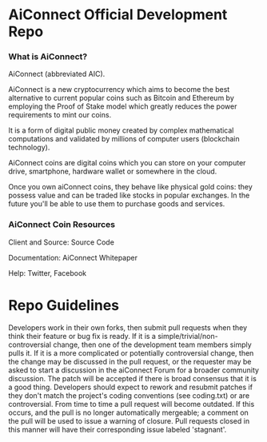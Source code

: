 <H1>AiConnect Official Development Repo</H1>

<H3>What is AiConnect?</H3>

AiConnect (abbreviated AIC).

AiConnect is a new cryptocurrency which aims to become the best alternative to current popular coins such as Bitcoin and Ethereum by employing the Proof of Stake model which greatly reduces the power requirements to mint our coins.

It is a form of digital public money created by complex mathematical computations and validated by millions of computer users (blockchain technology).

AiConnect coins are digital coins which you can store on your computer drive, smartphone, hardware wallet or somewhere in the cloud.

Once you own aiConnect coins, they behave like physical gold coins: they possess value and can be traded like stocks in popular exchanges. In the future you'll be able to use them to purchase goods and services.


<H3>AiConnect Coin Resources</H3>

Client and Source: Source Code

Documentation: AiConnect Whitepaper

Help: Twitter, Facebook

<H1>Repo Guidelines</H1>

Developers work in their own forks, then submit pull requests when they think their feature or bug fix is ready.
If it is a simple/trivial/non-controversial change, then one of the development team members simply pulls it.
If it is a more complicated or potentially controversial change, then the change may be discussed in the pull request, or the requester may be asked to start a discussion in the aiConnect Forum for a broader community discussion.
The patch will be accepted if there is broad consensus that it is a good thing. Developers should expect to rework and resubmit patches if they don't match the project's coding conventions (see coding.txt) or are controversial.
From time to time a pull request will become outdated. If this occurs, and the pull is no longer automatically mergeable; a comment on the pull will be used to issue a warning of closure. Pull requests closed in this manner will have their corresponding issue labeled 'stagnant'.
